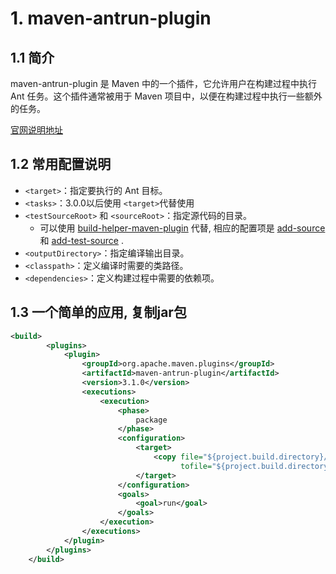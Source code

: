 # 1. maven-antrun-plugin

## 1.1 简介

maven-antrun-plugin 是 Maven 中的一个插件，它允许用户在构建过程中执行 Ant 任务。这个插件通常被用于 Maven 项目中，以便在构建过程中执行一些额外的任务。

[官网说明地址](https://maven.apache.org/plugins/maven-antrun-plugin/)

## 1.2 常用配置说明

* `<target>`：指定要执行的 Ant 目标。
* `<tasks>`：3.0.0以后使用 ``<target>``代替使用
* `<testSourceRoot>` 和 `<sourceRoot>`：指定源代码的目录。
  * 可以使用 [build-helper-maven-plugin](https://www.mojohaus.org/build-helper-maven-plugin/) 代替, 相应的配置项是 [add-source](https://www.mojohaus.org/build-helper-maven-plugin/add-source-mojo.html) 和 [add-test-source](https://www.mojohaus.org/build-helper-maven-plugin/add-test-source-mojo.html) .
* `<outputDirectory>`：指定编译输出目录。
* `<classpath>`：定义编译时需要的类路径。
* `<dependencies>`：定义构建过程中需要的依赖项。

## 1.3 一个简单的应用, 复制jar包

```xml
<build>
        <plugins>
            <plugin>
                <groupId>org.apache.maven.plugins</groupId>
                <artifactId>maven-antrun-plugin</artifactId>
                <version>3.1.0</version>
                <executions>
                    <execution>
                        <phase>
                            package
                        </phase>
                        <configuration>
                            <target>
                                <copy file="${project.build.directory}/${artifactId}-${version}.jar"
                                      tofile="${project.build.directory}/${target.name}-${version}.jar"/>
                            </target>
                        </configuration>
                        <goals>
                            <goal>run</goal>
                        </goals>
                    </execution>
                </executions>
            </plugin>
        </plugins>
    </build>
```
